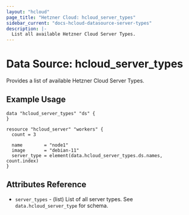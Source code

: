 ```yaml
---
layout: "hcloud"
page_title: "Hetzner Cloud: hcloud_server_types"
sidebar_current: "docs-hcloud-datasource-server-types"
description: |-
  List all available Hetzner Cloud Server Types.
---
```

# Data Source: hcloud_server_types
Provides a list of available Hetzner Cloud Server Types.

## Example Usage
```hcl
data "hcloud_server_types" "ds" {
}

resource "hcloud_server" "workers" {
  count = 3

  name        = "node1"
  image       = "debian-11"
  server_type = element(data.hcloud_server_types.ds.names, count.index)
}
```

## Attributes Reference
- `server_types` - (list) List of all server types. See `data.hcloud_server_type` for schema.
